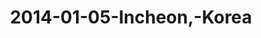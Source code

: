 ---
layout: blog
title: 2014-01-05-Incheon,-Korea
category: blog
lat: 37.44857
lng: 126.44779
image: https://s3-us-west-2.amazonaws.com/travels2013/2014-01-05 01:25:36 PST.jpg
observation: 20140105012536PST
---